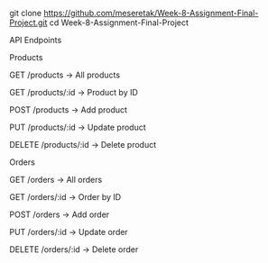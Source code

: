 git clone https://github.com/meseretak/Week-8-Assignment-Final-Project.git
cd Week-8-Assignment-Final-Project

API Endpoints

Products

GET /products → All products

GET /products/:id → Product by ID

POST /products → Add product

PUT /products/:id → Update product

DELETE /products/:id → Delete product

Orders

GET /orders → All orders

GET /orders/:id → Order by ID

POST /orders → Add order

PUT /orders/:id → Update order

DELETE /orders/:id → Delete order
